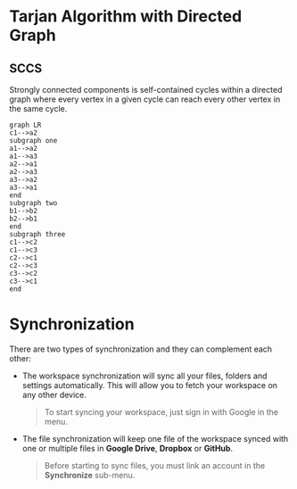 # Tarjan Algorithm with Directed Graph

## SCCS
Strongly connected components is self-contained cycles within a directed graph where every vertex in a given cycle can reach every other vertex in the same cycle. 


```mermaid
graph LR
c1-->a2
subgraph one
a1-->a2
a1-->a3
a2-->a1
a2-->a3
a3-->a2
a3-->a1
end
subgraph two
b1-->b2
b2-->b1
end
subgraph three
c1-->c2
c1-->c3
c2-->c1
c2-->c3
c3-->c2
c3-->c1
end

```

# Synchronization
There are two types of synchronization and they can complement each other:

- The workspace synchronization will sync all your files, folders and settings automatically. This will allow you to fetch your workspace on any other device.
	> To start syncing your workspace, just sign in with Google in the menu.

- The file synchronization will keep one file of the workspace synced with one or multiple files in **Google Drive**, **Dropbox** or **GitHub**.
	> Before starting to sync files, you must link an account in the **Synchronize** sub-menu.




<!--stackedit_data:
eyJoaXN0b3J5IjpbLTE0OTg2MjE0OTgsLTE0NzYzNzg4NTFdfQ
==
-->